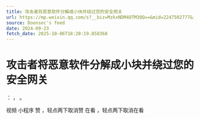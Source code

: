 ```yaml
---
title: 攻击者将恶意软件分解成小块并绕过您的安全网关
url: https://mp.weixin.qq.com/s?__biz=MzkxNDM4OTM3OQ==&mid=2247502777&idx=8&sn=0a2d3145f64b8bad99088b45f681fbc4
source: Doonsec's feed
date: 2024-09-23
fetch_date: 2025-10-06T18:20:19.858368
---
```


# 攻击者将恶意软件分解成小块并绕过您的安全网关

：
，
。

视频
小程序
赞
，轻点两下取消赞
在看
，轻点两下取消在看